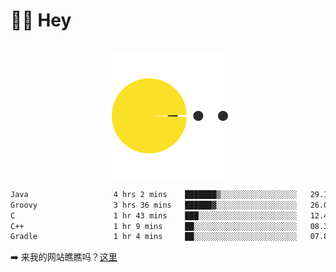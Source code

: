 
# 👋🏻 Hey
<div align="center">
	<br>
	<img src="https://raw.githubusercontent.com/Aniket965/Aniket965/master/pacman.svg?sanitize=true" width="200" height="200">
	<br>
</div>

<!--START_SECTION:waka-->

```txt
Java                   4 hrs 2 mins    ███████▒░░░░░░░░░░░░░░░░░   29.14 %
Groovy                 3 hrs 36 mins   ██████▓░░░░░░░░░░░░░░░░░░   26.00 %
C                      1 hr 43 mins    ███░░░░░░░░░░░░░░░░░░░░░░   12.44 %
C++                    1 hr 9 mins     ██░░░░░░░░░░░░░░░░░░░░░░░   08.35 %
Gradle                 1 hr 4 mins     ██░░░░░░░░░░░░░░░░░░░░░░░   07.80 %
```

<!--END_SECTION:waka-->

 ➡️  来我的网站瞧瞧吗？[这里](https://www.shaolongfei.com)
